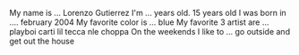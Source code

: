 My name is ...
Lorenzo Gutierrez
I'm ... years old.
15 years old
I was born in ....
february 2004
My favorite color is ...
blue
My favorite 3 artist are ...
playboi carti lil tecca nle choppa
On the weekends I like to ...
go outside and get out the house